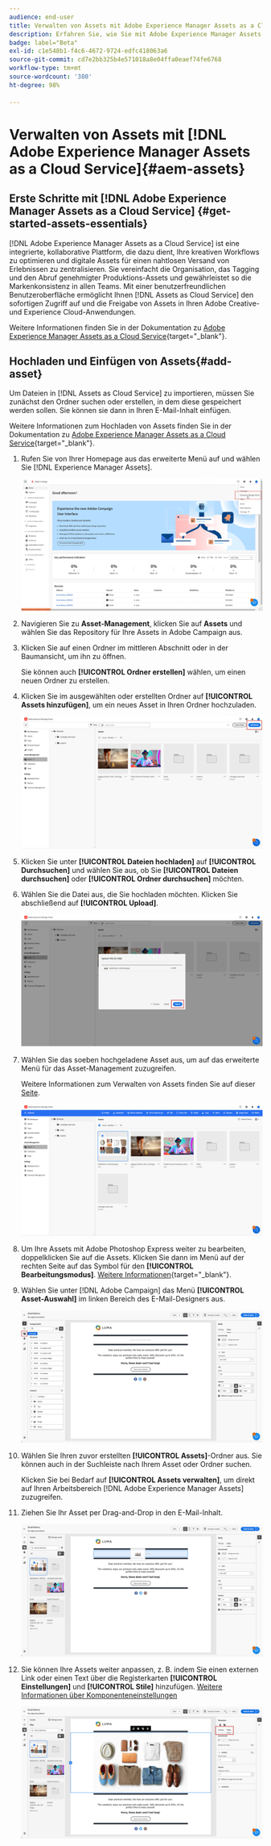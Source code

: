 ```yaml
---
audience: end-user
title: Verwalten von Assets mit Adobe Experience Manager Assets as a Cloud Service
description: Erfahren Sie, wie Sie mit Adobe Experience Manager Assets as a Cloud Service Assets verwalten können
badge: label="Beta"
exl-id: c1e548b1-f4c6-4672-9724-edfc418063a6
source-git-commit: cd7e2bb325b4e571018a8e04ffa0eaef74fe6768
workflow-type: tm+mt
source-wordcount: '380'
ht-degree: 98%

---
```


# Verwalten von Assets mit [!DNL Adobe Experience Manager Assets as a Cloud Service]{#aem-assets}

## Erste Schritte mit [!DNL Adobe Experience Manager Assets as a Cloud Service] {#get-started-assets-essentials}

[!DNL Adobe Experience Manager Assets as a Cloud Service] ist eine integrierte, kollaborative Plattform, die dazu dient, Ihre kreativen Workflows zu optimieren und digitale Assets für einen nahtlosen Versand von Erlebnissen zu zentralisieren. Sie vereinfacht die Organisation, das Tagging und den Abruf genehmigter Produktions-Assets und gewährleistet so die Markenkonsistenz in allen Teams. Mit einer benutzerfreundlichen Benutzeroberfläche ermöglicht Ihnen [!DNL Assets as Cloud Service] den sofortigen Zugriff auf und die Freigabe von Assets in Ihren Adobe Creative- und Experience Cloud-Anwendungen.

Weitere Informationen finden Sie in der Dokumentation zu [Adobe Experience Manager Assets as a Cloud Service](https://experienceleague.adobe.com/docs/experience-manager-cloud-service/email/assets/home.html){target="_blank"}.

## Hochladen und Einfügen von Assets{#add-asset}

Um Dateien in [!DNL Assets as Cloud Service] zu importieren, müssen Sie zunächst den Ordner suchen oder erstellen, in dem diese gespeichert werden sollen. Sie können sie dann in Ihren E-Mail-Inhalt einfügen.

Weitere Informationen zum Hochladen von Assets finden Sie in der Dokumentation zu [Adobe Experience Manager Assets as a Cloud Service](https://experienceleague.adobe.com/docs/experience-manager-cloud-service/email/assets/assets-view/add-delete-assets-view.html){target="_blank"}.

1. Rufen Sie von Ihrer Homepage aus das erweiterte Menü auf und wählen Sie [!DNL Experience Manager Assets].

   ![](assets/assets_1.png)

1. Navigieren Sie zu **Asset-Management**, klicken Sie auf **Assets** und wählen Sie das Repository für Ihre Assets in Adobe Campaign aus.

1. Klicken Sie auf einen Ordner im mittleren Abschnitt oder in der Baumansicht, um ihn zu öffnen.

   Sie können auch **[!UICONTROL Ordner erstellen]** wählen, um einen neuen Ordner zu erstellen.

1. Klicken Sie im ausgewählten oder erstellten Ordner auf **[!UICONTROL Assets hinzufügen]**, um ein neues Asset in Ihren Ordner hochzuladen.

   ![](assets/assets_2.png)

1. Klicken Sie unter **[!UICONTROL Dateien hochladen]** auf **[!UICONTROL Durchsuchen]** und wählen Sie aus, ob Sie **[!UICONTROL Dateien durchsuchen]** oder **[!UICONTROL Ordner durchsuchen]** möchten.

1. Wählen Sie die Datei aus, die Sie hochladen möchten. Klicken Sie abschließend auf **[!UICONTROL Upload]**.

   ![](assets/assets_3.png)

1. Wählen Sie das soeben hochgeladene Asset aus, um auf das erweiterte Menü für das Asset-Management zuzugreifen.

   Weitere Informationen zum Verwalten von Assets finden Sie auf dieser [Seite](https://experienceleague.adobe.com/docs/experience-manager-cloud-service/email/assets/assets-view/manage-organize-assets-view.html).

   ![](assets/assets_4.png)

1. Um Ihre Assets mit Adobe Photoshop Express weiter zu bearbeiten, doppelklicken Sie auf die Assets. Klicken Sie dann im Menü auf der rechten Seite auf das Symbol für den **[!UICONTROL Bearbeitungsmodus]**. [Weitere Informationen](https://experienceleague.adobe.com/docs/experience-manager-cloud-service/email/assets/assets-view/edit-images-assets-view.html#edit-using-express){target="_blank"}.

1. Wählen Sie unter [!DNL Adobe Campaign] das Menü **[!UICONTROL Asset-Auswahl]** im linken Bereich des E-Mail-Designers aus.

   ![](assets/assets_6.png)

1. Wählen Sie Ihren zuvor erstellten **[!UICONTROL Assets]**-Ordner aus. Sie können auch in der Suchleiste nach Ihrem Asset oder Ordner suchen.

   Klicken Sie bei Bedarf auf **[!UICONTROL Assets verwalten]**, um direkt auf Ihren Arbeitsbereich [!DNL Adobe Experience Manager Assets] zuzugreifen.

1. Ziehen Sie Ihr Asset per Drag-and-Drop in den E-Mail-Inhalt.

   ![](assets/assets_5.png)

1. Sie können Ihre Assets weiter anpassen, z. B. indem Sie einen externen Link oder einen Text über die Registerkarten **[!UICONTROL Einstellungen]** und **[!UICONTROL Stile]** hinzufügen. [Weitere Informationen über Komponenteneinstellungen](../email/content-components.md)

   ![](assets/assets_7.png)
